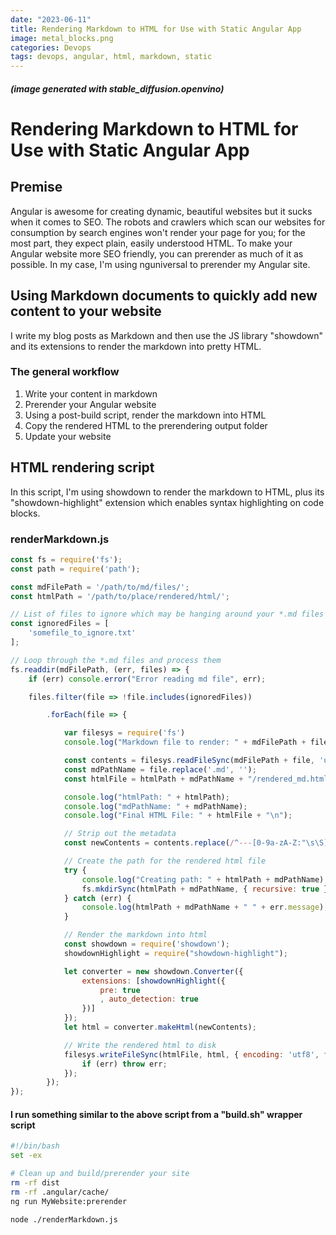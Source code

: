```yaml
---
date: "2023-06-11"
title: Rendering Markdown to HTML for Use with Static Angular App
image: metal_blocks.png
categories: Devops
tags: devops, angular, html, markdown, static
---
```

##### (image generated with stable_diffusion.openvino)

# Rendering Markdown to HTML for Use with Static Angular App

## Premise

Angular is awesome for creating dynamic, beautiful websites but it sucks when it comes to SEO. The robots and crawlers which scan our websites for consumption by search engines won't render your page for you; for the most part, they expect plain, easily understood HTML. To make your Angular website more SEO friendly, you can prerender as much of it as possible. In my case, I'm using nguniversal to prerender my Angular site.

## Using Markdown documents to quickly add new content to your website

I write my blog posts as Markdown and then use the JS library "showdown" and its extensions to render the markdown into pretty HTML.
### The general workflow
1) Write your content in markdown<br/>
2) Prerender your Angular website<br/>
3) Using a post-build script, render the markdown into HTML<br/>
4) Copy the rendered HTML to the prerendering output folder<br/>
5) Update your website<br/>

## HTML rendering script
In this script, I'm using showdown to render the markdown to HTML, plus its "showdown-highlight" extension which enables syntax highlighting on code blocks.
### renderMarkdown.js
```javascript
const fs = require('fs');
const path = require('path');

const mdFilePath = '/path/to/md/files/';
const htmlPath = '/path/to/place/rendered/html/';

// List of files to ignore which may be hanging around your *.md files
const ignoredFiles = [
    'somefile_to_ignore.txt'
];

// Loop through the *.md files and process them
fs.readdir(mdFilePath, (err, files) => {
    if (err) console.error("Error reading md file", err);

    files.filter(file => !file.includes(ignoredFiles))

        .forEach(file => {

            var filesys = require('fs')
            console.log("Markdown file to render: " + mdFilePath + file);

            const contents = filesys.readFileSync(mdFilePath + file, 'utf8');
            const mdPathName = file.replace('.md', '');
            const htmlFile = htmlPath + mdPathName + "/rendered_md.html";

            console.log("htmlPath: " + htmlPath);
            console.log("mdPathName: " + mdPathName);
            console.log("Final HTML File: " + htmlFile + "\n");

            // Strip out the metadata
            const newContents = contents.replace(/^---[0-9a-zA-Z:"\s\S]*---$/m, "");

            // Create the path for the rendered html file
            try {
                console.log("Creating path: " + htmlPath + mdPathName);
                fs.mkdirSync(htmlPath + mdPathName, { recursive: true });
            } catch (err) {
                console.log(htmlPath + mdPathName + " " + err.message);
            }

            // Render the markdown into html
            const showdown = require('showdown');
            showdownHighlight = require("showdown-highlight");

            let converter = new showdown.Converter({
                extensions: [showdownHighlight({
                    pre: true
                    , auto_detection: true
                })]
            });
            let html = converter.makeHtml(newContents);

            // Write the rendered html to disk
            filesys.writeFileSync(htmlFile, html, { encoding: 'utf8', flag: "w+" }, function (err) {
                if (err) throw err;
            });
        });
});
```
<p>

#### I run something similar to the above script from a "build.sh" wrapper script
```bash
#!/bin/bash
set -ex

# Clean up and build/prerender your site
rm -rf dist
rm -rf .angular/cache/
ng run MyWebsite:prerender

node ./renderMarkdown.js
```
